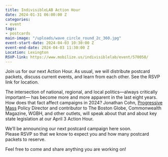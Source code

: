 ```yaml
---
title: IndivisibleLAB Action Hour
date: 2024-01-31 06:00:00 Z
categories:
- event
tags:
- postcards
main-image: "/uploads/wave_circle_round_2c_360.jpg"
event-start-date: 2024-04-03 10:30:00 Z
event-end-date: 2024-04-03 11:30:00 Z
Location: Lexington
RSVP-link: https://www.mobilize.us/indivisiblelab/event/570058/
---
```


Join us for our next Action Hour. As usual, we will distribute postcard packets, discuss current events, and learn from each other. See the RSVP link for location. 

The intersection of national, regional, and local politics—always critically important— has become more and more apparent in the last eight years. How does that fact affect campaigns in 2024? Jonathan Cohn, [Progressive Mass](https://www.progressivemass.com/) Policy Director and contributor to The Boston Globe, Commonwealth Magazine, WGBH, and other outlets, will speak about that and about key state legislation at our April 3 Action Hour.

We’ll be announcing our next postcard campaign here soon. Please RSVP so that we know to expect you and how many postcard packets to reserve.

Feel free to come and share anything you are working on!